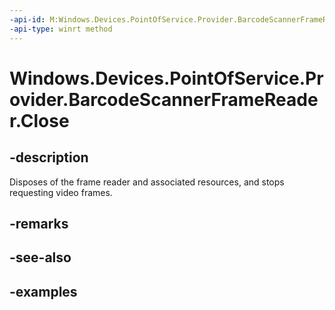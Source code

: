 ```yaml
---
-api-id: M:Windows.Devices.PointOfService.Provider.BarcodeScannerFrameReader.Close
-api-type: winrt method
---
```


<!-- Method syntax.
public void BarcodeScannerFrameReader.Close()
-->

# Windows.Devices.PointOfService.Provider.BarcodeScannerFrameReader.Close

## -description
Disposes of the frame reader and associated resources, and stops requesting video frames.

## -remarks

## -see-also

## -examples

